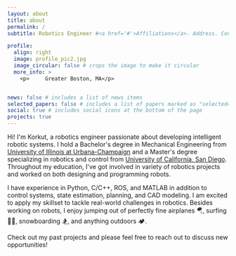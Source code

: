 ```yaml
---
layout: about
title: about
permalink: /
subtitle: Robotics Engineer #<a href='#'>Affiliations</a>. Address. Contacts. Moto. Etc.

profile:
  align: right
  image: profile_pic2.jpg
  image_circular: false # crops the image to make it circular
  more_info: >
    <p>     Greater Boston, MA</p>


news: false # includes a list of news items
selected_papers: false # includes a list of papers marked as "selected={true}"
social: true # includes social icons at the bottom of the page
projects: true
---
```


Hi! I'm Korkut, a robotics engineer passionate about developing intelligent robotic systems. I hold a Bachelor's degree in Mechanical Engineering from [University of Illinois at Urbana-Champaign](https://illinois.edu/) and a Master's degree specializing in robotics and control from [University of California, San Diego](https://ucsd.edu/). Throughout my education, I've got involved in variety of robotics projects and worked on both designing and programming robots. 

I have experience in Python, C/C++, ROS, and MATLAB in addition to control systems, state estimation, planning, and CAD modeling. I am excited to apply my skillset to tackle real-world challenges in robotics. Besides working on robots, I enjoy jumping out of perfectly fine airplanes 🪂, surfing 🏄‍♂️, snowboarding  🏂, and anything outdoors 🏕️. 

Check out my past projects and please feel free to reach out to discuss new opportunities!

<!-- Write your biography here. Tell the world about yourself. Link to your favorite [subreddit](http://reddit.com). You can put a picture in, too. The code is already in, just name your picture `prof_pic.jpg` and put it in the `img/` folder.

Put your address / P.O. box / other info right below your picture. You can also disable any of these elements by editing `profile` property of the YAML header of your `_pages/about.md`. Edit `_bibliography/papers.bib` and Jekyll will render your [publications page](/al-folio/publications/) automatically.

Link to your social media connections, too. This theme is set up to use [Font Awesome icons](https://fontawesome.com/) and [Academicons](https://jpswalsh.github.io/academicons/), like the ones below. Add your Facebook, Twitter, LinkedIn, Google Scholar, or just disable all of them. -->
